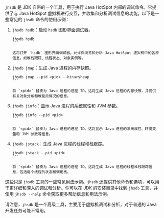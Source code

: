 `jhsdb` 是 JDK 自带的一个工具，用于执行 Java HotSpot 内部的调试命令。它提供了与 Java HotSpot 虚拟机进行交互，并收集和分析调试信息的功能。以下是一些常见的 `jhsdb` 命令的使用示例：

1. `jhsdb hsdb`：启动 `hsdb` 图形界面调试器。

   ````
   jhsdb hsdb
   ```

   这将打开 `hsdb` 图形界面调试器，允许你浏览和分析 Java HotSpot 虚拟机中的各种信息，如堆栈跟踪、线程状态、对象实例等。

2. `jhsdb jmap`：生成 Java 进程的内存快照。

   ````
   jhsdb jmap --pid <pid> --binaryheap
   ```

   将 `<pid>` 替换为 Java 进程的进程 ID。这将生成 Java 进程的内存快照，并提供有关对象分布和堆使用情况的信息。

3. `jhsdb jinfo`：显示 Java 进程的系统属性和 JVM 参数。

   ````
   jhsdb jinfo --pid <pid>
   ```

   将 `<pid>` 替换为 Java 进程的进程 ID。这将显示 Java 进程的系统属性、环境变量和 JVM 参数等信息。

4. `jhsdb jstack`：生成 Java 进程的线程堆栈跟踪。

   ````
   jhsdb jstack --pid <pid>
   ```

   将 `<pid>` 替换为 Java 进程的进程 ID。这将生成 Java 进程的线程堆栈跟踪信息，包括每个线程的状态和调用栈。

这些只是 `jhsdb` 工具的一些常见用法示例。`jhsdb` 还提供其他命令和选项，可以用于更详细和深入的调试和分析。你可以在 JDK 的安装目录中找到 `jhsdb` 工具，并使用 `jhsdb --help` 命令获取更多帮助信息和用法示例。

请注意，`jhsdb` 是一个高级工具，主要用于虚拟机调试和分析，对于普通的 Java 开发任务可能不常用。

